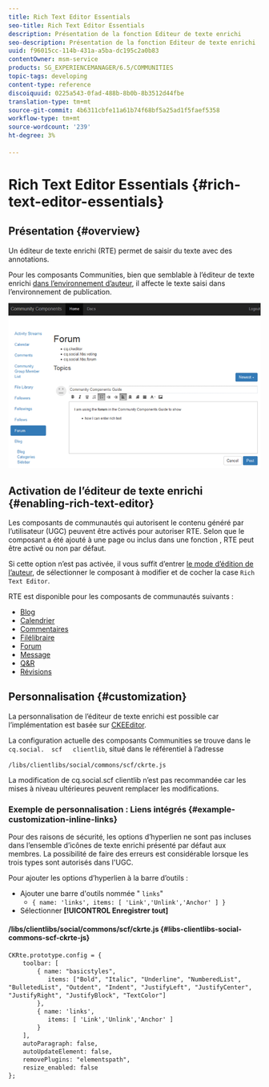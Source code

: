 ```yaml
---
title: Rich Text Editor Essentials
seo-title: Rich Text Editor Essentials
description: Présentation de la fonction Editeur de texte enrichi
seo-description: Présentation de la fonction Editeur de texte enrichi
uuid: f96015cc-114b-431a-a5ba-dc195c2a0b83
contentOwner: msm-service
products: SG_EXPERIENCEMANAGER/6.5/COMMUNITIES
topic-tags: developing
content-type: reference
discoiquuid: 0225a543-0fad-488b-8b0b-8b3512d44fbe
translation-type: tm+mt
source-git-commit: 4b6311cbfe11a61b74f68bf5a25ad1f5faef5358
workflow-type: tm+mt
source-wordcount: '239'
ht-degree: 3%

---
```



# Rich Text Editor Essentials {#rich-text-editor-essentials}

## Présentation {#overview}

Un éditeur de texte enrichi (RTE) permet de saisir du texte avec des annotations.

Pour les composants Communities, bien que semblable à l’éditeur de texte enrichi [dans l’environnement d’auteur](../../help/sites-authoring/rich-text-editor.md), il affecte le texte saisi dans l’environnement de publication.

![éditeur de texte enrichi](assets/rich-text-editor.png)

## Activation de l’éditeur de texte enrichi {#enabling-rich-text-editor}

Les composants de communautés qui autorisent le contenu généré par l’utilisateur (UGC) peuvent être activés pour autoriser RTE. Selon que le composant a été ajouté à une page ou inclus dans une fonction [](functions.md), RTE peut être activé ou non par défaut.

Si cette option n’est pas activée, il vous suffit d’entrer [le mode d’édition de l’auteur](sites-console.md#authoring-site-content), de sélectionner le composant à modifier et de cocher la case `Rich Text Editor`.

RTE est disponible pour les composants de communautés suivants :

* [Blog](blog-feature.md)
* [Calendrier](calendar.md)
* [Commentaires](comments.md)
* [Filélibraire](file-library.md)
* [Forum](forum.md)
* [Message](configure-messaging.md)
* [Q&amp;R](working-with-qna.md)
* [Révisions](reviews.md)

## Personnalisation {#customization}

La personnalisation de l’éditeur de texte enrichi est possible car l’implémentation est basée sur [CKEEditor](https://www.ckeditor.com/).

La configuration actuelle des composants Communities se trouve dans le `cq.social.  scf   clientlib`, situé dans le référentiel à l’adresse

`/libs/clientlibs/social/commons/scf/ckrte.js`

La modification de cq.social.scf clientlib n’est pas recommandée car les mises à niveau ultérieures peuvent remplacer les modifications.

### Exemple de personnalisation : Liens intégrés {#example-customization-inline-links}

Pour des raisons de sécurité, les options d’hyperlien ne sont pas incluses dans l’ensemble d’icônes de texte enrichi présenté par défaut aux membres. La possibilité de faire des erreurs est considérable lorsque les trois types sont autorisés dans l&#39;UGC.

Pour ajouter les options d’hyperlien à la barre d’outils :

* Ajouter une barre d&#39;outils nommée &quot; `links`&quot;
   * `{ name: 'links', items: [ 'Link','Unlink','Anchor' ] }`
* Sélectionner **[!UICONTROL Enregistrer tout]**

#### /libs/clientlibs/social/commons/scf/ckrte.js {#libs-clientlibs-social-commons-scf-ckrte-js}

```
CKRte.prototype.config = {
    toolbar: [
        { name: "basicstyles",
           items: ["Bold", "Italic", "Underline", "NumberedList", "BulletedList", "Outdent", "Indent", "JustifyLeft", "JustifyCenter", "JustifyRight", "JustifyBlock", "TextColor"]
        },
        { name: 'links',
           items: [ 'Link','Unlink','Anchor' ]
        }
    ],
    autoParagraph: false,
    autoUpdateElement: false,
    removePlugins: "elementspath",
    resize_enabled: false
};
```

